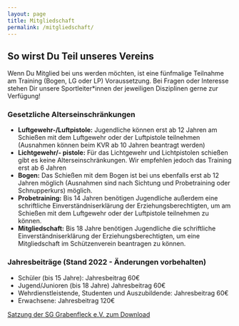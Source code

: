 ```yaml
---
layout: page
title: Mitgliedschaft
permalink: /mitgliedschaft/
---
```

## So wirst Du Teil unseres Vereins

Wenn Du Mitglied bei uns werden möchten, ist eine fünfmalige Teilnahme am Training (Bogen, LG oder LP) Voraussetzung. Bei Fragen oder Interesse stehen Dir unsere Sportleiter*innen der jeweiligen Disziplinen gerne zur Verfügung!

### Gesetzliche Alterseinschränkungen

* **Luftgewehr-/Luftpistole:** Jugendliche können erst ab 12 Jahren am Schießen mit dem Luftgewehr oder der Luftpistole teilnehmen (Ausnahmen können beim KVR ab 10 Jahren beantragt werden)
* **Lichtgewehr/- pistole:** Für das Lichtgewehr und Lichtpistolen schießen gibt es keine Alterseinschränkungen. Wir empfehlen jedoch das Training erst ab 6 Jahren
* **Bogen:** Das Schießen mit dem Bogen ist bei uns ebenfalls erst ab 12 Jahren möglich (Ausnahmen sind nach Sichtung und Probetraining oder Schnupperkurs) möglich.
* **Probetraining:** Bis 14 Jahren benötigen Jugendliche außerdem eine schriftliche Einverständniserklärung der Erziehungsberechtigten, um am Schießen mit dem Luftgewehr oder der Luftpistole teilnehmen zu können.
* **Mitgliedschaft:** Bis 18 Jahre benötigen Jugendliche die schriftliche Einverständniserklärung der Erziehungsberechtigten, um eine Mitgliedschaft im Schützenverein beantragen zu können.

### Jahresbeiträge (Stand 2022 - Änderungen vorbehalten)

* Schüler (bis 15 Jahre):  Jahresbeitrag 60€
* Jugend/Junioren (bis 18 Jahre) Jahresbeitrag 60€
* Wehrdienstleistende, Studenten und Auszubildende: Jahresbeitrag 60€
* Erwachsene: Jahresbeitrag 120€

[Satzung der SG Grabenfleck e.V. zum Download](/images/uploads/satzung_sggrabenfleck.pdf)